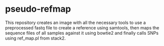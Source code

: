 # pseudo-refmap
This repository creates an image with all the necessary tools to use a preprocessed fastq file to create a reference using samtools, then maps the sequence files of all samples against it using bowtie2 and finally calls SNPs using ref_map.pl from stack2.